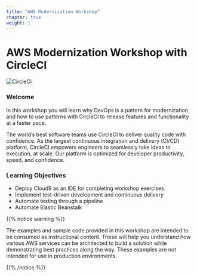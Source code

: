 ```yaml
---
title: "AWS Modernization Workshop"
chapter: true
weight: 1
---
```


# AWS Modernization Workshop with CircleCI

![CircleCi](/images/circle-logo-horizontal-black.png)

### Welcome

In this workshop you will learn why DevOps is a pattern for modernization and how to use patterns with CircleCI to release features and functionality at a faster pace.

The world’s best software teams use CircleCI to deliver quality code with confidence. As the largest continuous integration and delivery (CI/CD) platform, CircleCI empowers engineers to seamlessly take ideas to execution, at scale. Our platform is optimized for developer productivity, speed, and confidence.

### Learning Objectives

- Deploy Cloud9 as an IDE for completing workshop exercises.
- Implement test-driven development and continuous delivery
- Automate testing through a pipeline
- Automate Elastic Beanstalk

{{% notice warning %}}
<p style='text-align: left;'>
The examples and sample code provided in this workshop are intended to be consumed as instructional content. These will help you understand how various AWS services can be architected to build a solution while demonstrating best practices along the way. These examples are not intended for use in production environments.
</p>
{{% /notice %}}